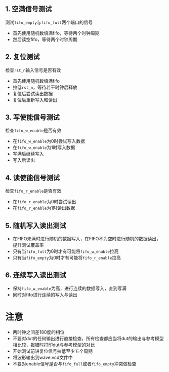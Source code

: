 ## 1. 空满信号测试

测试`fifo_empty`与`fifo_full`两个端口的信号

- 首先使用随机数填满fifo，等待两个时钟周期
- 然后读空fifo，等待两个时钟周期

## 2. 复位测试

检查`rst_n`输入信号是否有效

- 首先使用随机数填满fifo
- 拉低`rst_n`，等待若干时钟后释放
- 复位后尝试读出数据
- 复位后重新写入和读出

## 3. 写使能信号测试

检查`fifo_w_enable`是否有效

- 在`fifo_w_enable`为0时尝试写入数据
- 在`fifo_w_enable`为1时写入数据
- 写满后继续写入
- 写入后读出

## 4. 读使能信号测试

检查`fifo_r_enable`是否有效

- 在`fifo_r_enable`为0时尝试读出
- 在`fifo_r_enable`为1时读出数据

## 5. 随机写入读出测试

- 在FIFO未满时进行随机的数据写入，在FIFO不为空时进行随机的数据读出，提升测试覆盖率
- 只有当`fifo_full`为0时才有可能将`fifo_w_enable`拉高
- 只有当`fifo_empty`为0时才有可能将`fifo_r_enable`拉高

## 6. 连续写入读出测试
- 保持`fifo_w_enable`为高，进行连续的数据写入，直到写满
- 同时对fifo进行连续的写入与读出

# 注意

- 两时钟之间差180度的相位
- 不要对dut的任何输出进行直接检查，所有检查都应当将dut的输出与参考模型相比较，报错时打印dut与参考模型的对比
- 开始测试前讲复位信号拉低至少五个周期
- 将波形输出到wave.vcd文件中
- 不要对enable信号是否与`fifo_full`或者`fifo_empty`冲突做检查